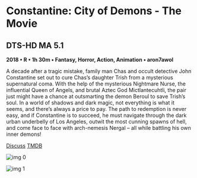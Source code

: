 # Constantine: City of Demons - The Movie

## DTS-HD MA 5.1

**2018 • R • 1h 30m • Fantasy, Horror, Action, Animation • aron7awol**

A decade after a tragic mistake, family man Chas and occult detective John Constantine set out to cure Chas’s daughter Trish from a mysterious supernatural coma. With the help of the mysterious Nightmare Nurse, the influential Queen of Angels, and brutal Aztec God Mictlantecuhtli, the pair just might have a chance at outsmarting the demon Beroul to save Trish’s soul. In a world of shadows and dark magic, not everything is what it seems, and there’s always a price to pay. The path to redemption is never easy, and if Constantine is to succeed, he must navigate through the dark urban underbelly of Los Angeles, outwit the most cunning spawns of hell, and come face to face with arch-nemesis Nergal – all while battling his own inner demons!

[Discuss](https://www.avsforum.com/threads/bass-eq-for-filtered-movies.2995212/post-56994304)  [TMDB](539517)

![img 0](https://i.imgur.com/o2ZbY8i.jpg)

![img 1](https://i.imgur.com/qyYSOYJ.jpg)


